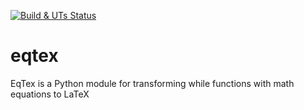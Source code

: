 [![Build & UTs Status](https://travis-ci.org/goofacz/eqtex.svg?branch=master)](https://travis-ci.org/goofacz/eqtex)

# eqtex
EqTex is a Python module for transforming while functions with math equations to LaTeX
